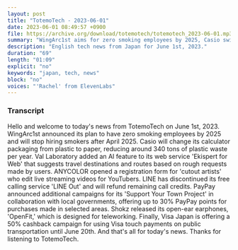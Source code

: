 ```yaml
---
layout: post
title: "TotemoTech - 2023-06-01"
date: 2023-06-01 08:49:57 +0900
file: https://archive.org/download/totemotech/totemotech_2023-06-01.mp3
summary: "WingArc1st aims for zero smoking employees by 2025, Casio switches from plastic to paper packaging for calculators, & more…"
description: "English tech news from Japan for June 1st, 2023."
duration: "69"
length: "01:09"
explicit: "no"
keywords: "japan, tech, news"
block: "no"
voices: "'Rachel' from ElevenLabs"
---
```


### Transcript

Hello and welcome to today's news from TotemoTech on June 1st, 2023. WingArc1st announced its plan to have zero smoking employees by 2025 and will stop hiring smokers after April 2025. Casio will change its calculator packaging from plastic to paper, reducing around 340 tons of plastic waste per year. Val Laboratory added an AI feature to its web service 'Ekispert for Web' that suggests travel destinations and routes based on rough requests made by users. ANYCOLOR opened a registration form for 'cutout artists' who edit live streaming videos for YouTubers. LINE has discontinued its free calling service 'LINE Out' and will refund remaining call credits. PayPay announced additional campaigns for its 'Support Your Town Project' in collaboration with local governments, offering up to 30% PayPay points for purchases made in selected areas. Shokz released its open-ear earphones, 'OpenFit,' which is designed for teleworking. Finally, Visa Japan is offering a 50% cashback campaign for using Visa touch payments on public transportation until June 20th.   And that's all for today's news. Thanks for listening to TotemoTech.
